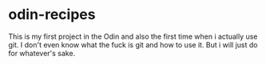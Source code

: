 # odin-recipes
This is my first project in the Odin and also the first time when i actually use git. I don't even know what the fuck is git and how to use it. But i will just do for whatever's sake.
